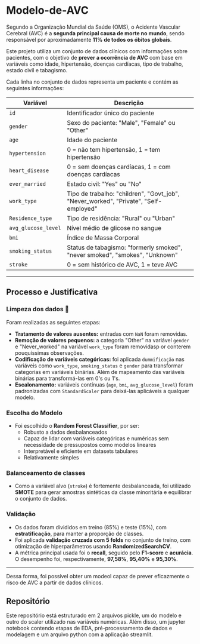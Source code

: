 # Modelo-de-AVC

Segundo a Organização Mundial da Saúde (OMS), o Acidente Vascular Cerebral (AVC) é a **segunda principal causa de morte no mundo**, sendo responsável por aproximadamente **11% de todos os óbitos globais**.

Este projeto utiliza um conjunto de dados clínicos com informações sobre pacientes, com o objetivo de **prever a ocorrência de AVC** com base em variáveis como idade, hipertensão, doenças cardíacas, tipo de trabalho, estado civil e tabagismo.

Cada linha no conjunto de dados representa um paciente e contém as seguintes informações:

| Variável              | Descrição                                                                 |
|-----------------------|---------------------------------------------------------------------------|
| `id`                  | Identificador único do paciente                                           |
| `gender`              | Sexo do paciente: "Male", "Female" ou "Other"                             |
| `age`                 | Idade do paciente                                                         |
| `hypertension`        | 0 = não tem hipertensão, 1 = tem hipertensão                              |
| `heart_disease`       | 0 = sem doenças cardíacas, 1 = com doenças cardíacas                      |
| `ever_married`        | Estado civil: "Yes" ou "No"                                               |
| `work_type`           | Tipo de trabalho: "children", "Govt_job", "Never_worked", "Private", "Self-employed" |
| `Residence_type`      | Tipo de residência: "Rural" ou "Urban"                                    |
| `avg_glucose_level`   | Nível médio de glicose no sangue                                          |
| `bmi`                 | Índice de Massa Corporal                                                  |
| `smoking_status`      | Status de tabagismo: "formerly smoked", "never smoked", "smokes", "Unknown" |
| `stroke`              | 0 = sem histórico de AVC, 1 = teve AVC                                    |

---

## Processo e Justificativa

### Limpeza dos dados 🧹

Foram realizadas as seguintes etapas:

- **Tratamento de valores ausentes:** entradas com `NaN` foram removidas.
- **Remoção de valores pequenos:** a categoria "Other" na variável `gender` e "Never_worked" na variável `work_type` foram removidasp or conterem pouquíssimas observações.
- **Codificação de variáveis categóricas:** foi aplicada `dummificação` nas variáveis como `work_type`, `smoking_status` e `gender` para transformar categorias em variáveis binárias. Além de mapeamento das variáveis binárias para transformá-las em 0's ou 1's.
- **Escalonamento:** variáveis contínuas (`age`, `bmi`, `avg_glucose_level`) foram padronizadas com `StandardScaler` para deixá-las aplicáveis a qualquer modelo.

### Escolha do Modelo

- Foi escolhido o **Random Forest Classifier**, por ser:
  - Robusto a dados desbalanceados
  - Capaz de lidar com variáveis categóricas e numéricas sem necessidade de pressupostos como modelos lineares
  - Interpretável e eficiente em datasets tabulares
  - Relativamente simples

### Balanceamento de classes

- Como a variável alvo (`stroke`) é fortemente desbalanceada, foi utilizado **SMOTE** para gerar amostras sintéticas da classe minoritária e equilibrar o conjunto de dados.

### Validação

- Os dados foram divididos em treino (85%) e teste (15%), com **estratificação**, para manter a proporção de classes.
- Foi aplicada **validação cruzada com 5 folds** no conjunto de treino, com otimização de hiperparâmetros usando **RandomizedSearchCV**.
- A métrica principal usada foi o **recall**, seguido pelo **F1-score** e **acurácia**. O desempenho foi, respectivamente, **97,58%**, **95,40%** e **95,30%**.

---

Dessa forma, foi possível obter um modeol capaz de prever eficazmente o risco de AVC a partir de dados clínicos.

## Repositório

Este repositório está estruturado em 2 arquivos pickle, um do modelo e outro do scaler utilizado nas variáveis numéricas. Além disso, um jupyter notebook contendo etapas de EDA, pré-processamento de dados e modelagem e um arquivo python com a aplicação streamlit.
